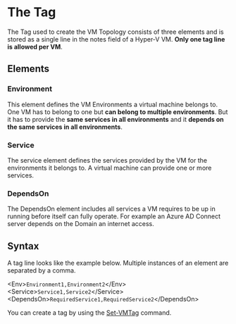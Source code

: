# The Tag

The Tag used to create the VM Topology consists of three elements and is stored as a single line in the notes field of a Hyper-V VM. __Only one tag line is allowed per VM__.

## Elements

### Environment

This element defines the VM Environments a virtual machine belongs to. One VM has to belong to one but __can belong to multiple environments__. But it has to provide the __same services in all environments__ and it __depends on the same services in all environments__.

### Service

The service element defines the services provided by the VM for the environments it belongs to. A virtual machine can provide one or more services.

### DependsOn

The DependsOn element includes all services a VM requires to be up in running before itself can fully operate. For example an Azure AD Connect server depends on the Domain an internet access.

## Syntax

A tag line looks like the example below. Multiple instances of an element are separated by a comma.

\<Env>`Environment1,Environment2`\</Env>\<Service>`Service1,Service2`\</Service>\<DependsOn>`RequiredService1,RequiredService2`\</DependsOn>

You can create a tag by using the [Set-VMTag](PublicFunctions/Command-Set-VMTag.md) command.